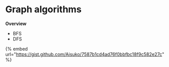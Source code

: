 # Graph algorithms

**Overview**

* BFS
* DFS

{% embed url="https://gist.github.com/Aisuko/7587b1cd4ad76f0bbfbc18f9c582e27c" %}

